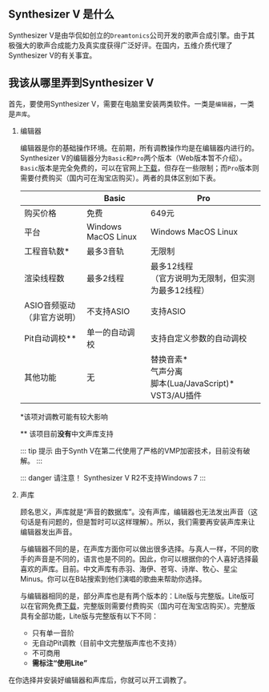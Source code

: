 
## Synthesizer V 是什么

Synthesizer V是由华侃如创立的`Dreamtonics`公司开发的歌声合成引擎。由于其极强大的歌声合成能力及真实度获得广泛好评。在国内，五维介质代理了Synthesizer V的有关事宜。

## 我该从哪里弄到Synthesizer V

首先，要使用Synthesizer V，需要在电脑里安装两类软件。一类是`编辑器`，一类是`声库`。

1. 编辑器
   
   编辑器是你的基础操作环境。在前期，所有调教操作均是在编辑器内进行的。Synthesizer V的编辑器分为`Basic`和`Pro`两个版本（Web版本暂不介绍）。`Basic`版本是完全免费的，可以在官网上[下载](https://synthesizerv.com)，但存在一些限制；而`Pro`版本则需要付费购买（国内可在淘宝店购买）。两者的具体区别如下表。

   |  | Basic | Pro |
   | ---- | ---- | ---- |
   | 购买价格 | 免费 | 649元 |
   | 平台 | Windows MacOS Linux | Windows MacOS Linux |
   | 工程音轨数* | 最多3音轨 | 无限制 |
   | 渲染线程数 | 最多2线程 | 最多12线程<br/>（官方说明为无限制，但实测为最多12线程） |
   | ASIO音频驱动（非官方说明） | 不支持ASIO | 支持ASIO |
   | Pit自动调校** | 单一的自动调校 | 支持自定义参数的自动调校 |
   | 其他功能 | 无 | 替换音素*<br/>气声分离<br/>脚本(Lua/JavaScript)*<br/>VST3/AU插件|

   *该项对调教可能有较大影响
   
   ** 该项目前**没有**中文声库支持

   ::: tip 提示
   由于Synth V在第二代使用了严格的VMP加密技术，目前没有破解。
   :::

   ::: danger 请注意！
   Synthesizer V R2不支持Windows 7
   :::

2. 声库

   顾名思义，声库就是“声音的数据库”。没有声库，编辑器也无法发出声音（这句话是有问题的，但是暂时可以这样理解）。所以，我们需要再安装声库来让编辑器发出声音。
   
   与编辑器不同的是，在声库方面你可以做出很多选择。与真人一样，不同的歌手的声音是不同的，语言也是不同的。因此，你可以根据你的个人喜好选择最喜欢的声库。目前。中文声库有赤羽、海伊、苍穹、诗岸、牧心、星尘Minus。你可以在B站搜索到他们演唱的歌曲来帮助你选择。

   与编辑器相同的是，部分声库也是有两个版本的：Lite版与完整版。Lite版可以在官网免费[下载](https://synthesizerv.com)，完整版则需要付费购买（国内可在淘宝店购买）。完整版具有全部功能，Lite版与完整版有以下不同：
   * 只有单一音阶
   * 无自动Pit调教（目前中文完整版声库也不支持）
   * 不可商用
   * **需标注“使用Lite”**

在你选择并安装好编辑器和声库后，你就可以开工调教了。

<Vssue :title="$title" />
